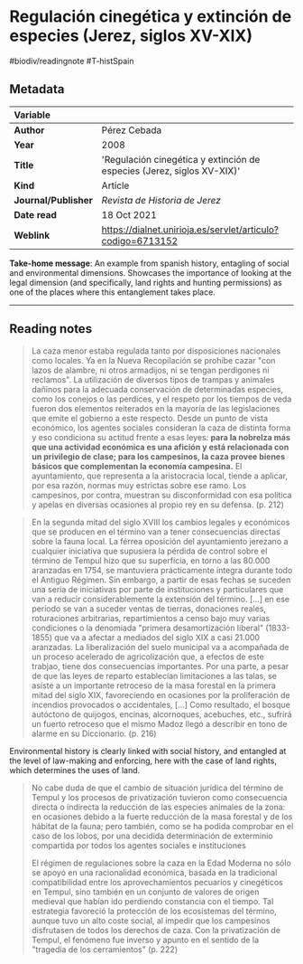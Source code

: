 # Regulación cinegética y extinción de especies (Jerez, siglos XV-XIX)
#biodiv/readingnote #T-histSpain 


## Metadata

|   Variable     |  |
|:--------------|:-----------|
| **Author**			| Pérez Cebada     | 
| **Year**				| 	2008		 | 
| **Title**				| 	'Regulación cinegética y extinción de especies (Jerez, siglos XV-XIX)'		 | 
| **Kind**				| Article	 | 
| **Journal/Publisher**				| 	*Revista de Historia de Jerez*		 | 
| **Date read**				| 	18 Oct 2021	 | 
| **Weblink**				| 	https://dialnet.unirioja.es/servlet/articulo?codigo=6713152		 | 

**Take-home message**: An example from spanish history, entagling of social and environmental dimensions. Showcases the importance of looking at the legal dimension (and specifically, land rights and hunting permissions) as one of the places where this entanglement takes place.


---

## Reading notes
> La caza menor estaba regulada tanto por disposiciones nacionales como locales. Ya en la Nueva Recopilación se prohíbe cazar "con lazos de alambre, ni otros armadijos, ni se tengan perdigones ni reclamos". La utilización de diversos tipos de trampas y animales dañinos para la adecuada conservación de determinadas especies, como los conejos o las perdices, y el respeto por los tiempos de veda fueron dos elementos reiterados en la mayoría de las legislaciones que emite el gobierno a este respecto. Desde un punto de vista económico, los agentes sociales consideran la caza de distinta forma y eso condiciona su actitud frente a esas leyes: **para la nobrelza más que una actividad económica es una afición y está relacionada con un privilegio de clase; para los campesinos, la caza provee bienes básicos que complementan la economía campesina.** El ayuntamiento, que representa a la aristocracia local, tiende a aplicar, por esa razón, normas muy estrictas sobre ese ramo. Los campesinos, por contra, muestran su disconformidad con esa política y apelas en diversas ocasiones al propio rey en su defensa. (p. 212)


> En la segunda mitad del siglo XVIII los cambios legales y económicos que se producen en el término van a tener consecuencias directas sobre la fauna local. La férrea oposición del ayuntamiento jerezano a cualquier iniciativa que supusiera la pérdida de control sobre el término de Tempul hizo que su superficia, en torno a las 80.000 aranzadas en 1754, se mantuviera prácticamente íntegra durante todo el Antiguo Régimen. Sin embargo, a partir de esas fechas se suceden una seria de iniciativas por parte de instituciones y particulares que van a reducir considerablemente la extensión del término. [...] en ese periodo se van a suceder ventas de tierras, donaciones reales, roturaciones arbitrarias, repartimientos a censo bajo muy varias condiciones o la denomiada "primera desamortización liberal" (1833-1855) que va a afectar a mediados del siglo XIX a casi 21.000 aranzadas. La liberalización del suelo municipal va a acompañada de un proceso acelerado de agricolización que, a efectos de este trabjao, tiene dos consecuencias importantes. Por una parte, a pesar de que las leyes de reparto establecían limitaciones a las talas, se asiste a un importante retroceso de la masa forestal en la primera mitad del siglo XIX, favoreciendo en ocasiones por la proliferación de incendios provocados o accidentales, [...] Como resultado, el bosque autóctono de quijogos, encinas, alcornoques, acebuches, etc., sufrirá un fuerto retroceso que el mismo Madoz llegó a describir en tono de alarme en su Diccionario. (p. 216)  
  
Environmental history is clearly linked with social history, and entangled at the level of law-making and enforcing, here with the case of land rights, which determines the uses of land.

> No cabe duda de que el cambio de situación jurídica del término de Tempul y los procesos de privatización tuvieron como consecuencia directa o indirecta la reducción de las especies animales de la zona: en ocasiones debido a la fuerte reducción de la masa forestal y de los hábitat de la fauna; pero también, como se ha podida comprobar en el caso de los lobos, por una decidida determinación de exterminio compartida por todos los agentes sociales e instituciones  
>   
> El régimen de regulaciones sobre la caza en la Edad Moderna no sólo se apoyó en una racionalidad económica, basada en la tradicional compatibilidad entre los aprovechamientos pecuarios y cinegéticos en Tempul, sino también en un conjunto de valores de origen medieval que habían ido perdiendo constancia con el tiempo. Tal estrategia favoreció la protección de los ecosistemas del término, aunque tuvo un alto coste social, al impedir que los campesinos disfrutasen de todos los derechos de caza. Con la privatización de Tempul, el fenómeno fue inverso y apunto en el sentido de la "tragedia de los cerramientos" (p. 222)

